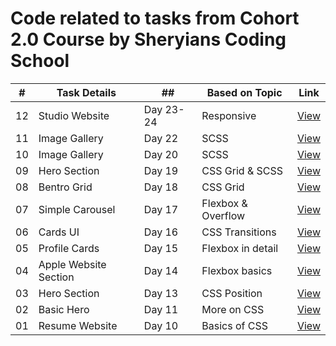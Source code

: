 # Code related to tasks from Cohort 2.0 Course by Sheryians Coding School

| #   | Task Details          | ##        | Based on Topic     | Link                                            |
| --- | --------------------- | --------- | ------------------ | ----------------------------------------------- |
| 12  | Studio Website        | Day 23-24 | Responsive         | [View](https://cohort.sagarpalia.com/tasks/12/) |
| 11  | Image Gallery         | Day 22    | SCSS               | [View](https://cohort.sagarpalia.com/tasks/11/) |
| 10  | Image Gallery         | Day 20    | SCSS               | [View](https://cohort.sagarpalia.com/tasks/10/) |
| 09  | Hero Section          | Day 19    | CSS Grid & SCSS    | [View](https://cohort.sagarpalia.com/tasks/09/) |
| 08  | Bentro Grid           | Day 18    | CSS Grid           | [View](https://cohort.sagarpalia.com/tasks/08/) |
| 07  | Simple Carousel       | Day 17    | Flexbox & Overflow | [View](https://cohort.sagarpalia.com/tasks/07/) |
| 06  | Cards UI              | Day 16    | CSS Transitions    | [View](https://cohort.sagarpalia.com/tasks/06/) |
| 05  | Profile Cards         | Day 15    | Flexbox in detail  | [View](https://cohort.sagarpalia.com/tasks/05/) |
| 04  | Apple Website Section | Day 14    | Flexbox basics     | [View](https://cohort.sagarpalia.com/tasks/04/) |
| 03  | Hero Section          | Day 13    | CSS Position       | [View](https://cohort.sagarpalia.com/tasks/03/) |
| 02  | Basic Hero            | Day 11    | More on CSS        | [View](https://cohort.sagarpalia.com/tasks/02/) |
| 01  | Resume Website        | Day 10    | Basics of CSS      | [View](https://cohort.sagarpalia.com/tasks/01/) |

